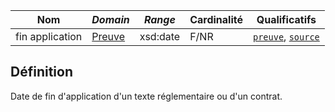 | **Nom**         | ***Domain***                          | ***Range*** | **Cardinalité** | **Qualificatifs**                            |
| --------------- | ------------------------------------- | ----------- | --------------- | -------------------------------------------- |
| fin application | [Preuve](../Classes/Preuve/Preuve.md) | xsd:date    | F/NR            | [`preuve`](preuve.md), [`source`](source.md) |

## Définition

Date de fin d'application d'un texte réglementaire ou d'un contrat.